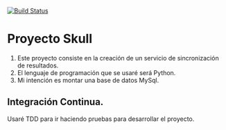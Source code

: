 [![Build Status](https://travis-ci.org/marquirj/ProyectoSkull.svg?branch=master)](https://travis-ci.org/marquirj/ProyectoSkull)
# Proyecto Skull

 1. Este proyecto consiste en la creación de un servicio de sincronización 
de resultados.
 2. El lenguaje de programación que se usaré será Python.
 3. Mi intención es montar una base de datos MySql.

## Integración Continua.

 Usaré TDD para ir haciendo pruebas para desarrollar el proyecto. 
